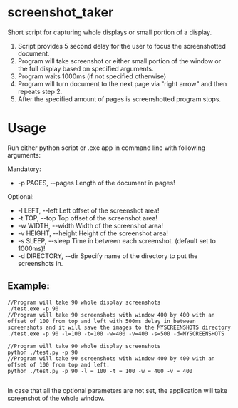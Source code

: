 # screenshot_taker
Short script for capturing whole displays or small portion of a display. 
1) Script provides 5 second delay for the user to focus the screenshotted document. 
2) Program will take screenshot or either small portion of the window or the full display based on specified arguments. 
3) Program waits 1000ms (if not specified otherwise)
4) Program will turn document to the next page via "right arrow" and then repeats step 2.
5) After the specified amount of pages is screenshotted program stops. 


# Usage
Run either python script or .exe app in command line with following arguments:


Mandatory:
*  -p PAGES, --pages     Length of the document in pages!

Optional:
*  -l LEFT, --left       Left offset of the screenshot area!
*  -t TOP, --top         Top offset of the screenshot area!
*  -w WIDTH, --width     Width of the screenshot area!
*  -v HEIGHT, --height   Height of the screenshot area!
*  -s SLEEP, --sleep   Time in between each screenshot. (default set to 1000ms)!
*  -d DIRECTORY, --dir   Specify name of the directory to put the screenshots in.

## Example: 
```
//Program will take 90 whole display screenshots 
./test.exe -p 90
//Program will take 90 screenshots with window 400 by 400 with an offset of 100 from top and left with 500ms delay in between screenshots and it will save the images to the MYSCREENSHOTS directory
./test.exe -p 90 -l=100 -t=100 -w=400 -v=400 -s=500 -d=MYSCREENSHOTS

//Program will take 90 whole display screenshots 
python ./test.py -p 90
//Program will take 90 screenshots with window 400 by 400 with an offset of 100 from top and left. 
python ./test.py -p 90 -l = 100 -t = 100 -w = 400 -v = 400


```
In case that all the optional parameters are not set, the application will take screenshot of the whole window.
